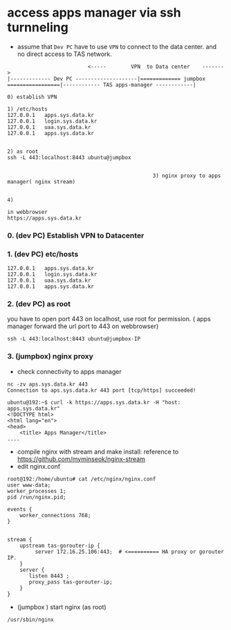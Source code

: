 # access apps manager via ssh turnneling
- assume that `Dev PC` have to use `VPN` to connect to the data center. and no direct access to TAS network.

```
                          <-----        VPN  to Data center    ------->
|------------- Dev PC --------------------|============= jumpbox =================|------------ TAS apps-manager ------------|
 
0) establish VPN

1) /etc/hosts
127.0.0.1	apps.sys.data.kr
127.0.0.1	login.sys.data.kr
127.0.0.1	uaa.sys.data.kr
127.0.0.1	apps.sys.data.kr


2) as root
ssh -L 443:localhost:8443 ubuntu@jumpbox


                                               3) nginx proxy to apps manager( nginx stream) 
                                               

4) 

in webbrowser
https://apps.sys.data.kr

```

### 0. (dev PC)  Establish VPN to Datacenter

### 1. (dev PC) etc/hosts
```
127.0.0.1	apps.sys.data.kr
127.0.0.1	login.sys.data.kr
127.0.0.1	uaa.sys.data.kr
127.0.0.1	apps.sys.data.kr
```

### 2. (dev PC) as root
you have to open port 443 on localhost, use root for permission. ( apps manager forward the url port to 443 on webbrowser)
```
ssh -L 443:localhost:8443 ubuntu@jumpbox-IP
```

### 3. (jumpbox) nginx proxy
- check connectivity to apps manager
```
nc -zv aps.sys.data.kr 443
Connection to aps.sys.data.kr 443 port [tcp/https] succeeded!

ubuntu@192:~$ curl -k https://apps.sys.data.kr -H "host: apps.sys.data.kr"
<!DOCTYPE html>
<html lang="en">
<head>
    <title> Apps Manager</title>
....

```

- compile nginx with stream and make install: reference to https://github.com/myminseok/nginx-stream
- edit nginx.conf
```
root@192:/home/ubuntu# cat /etc/nginx/nginx.conf
user www-data;
worker_processes 1;
pid /run/nginx.pid;

events {
	worker_connections 768;
}


stream {
    upstream tas-gorouter-ip {
         server 172.16.25.106:443;  # <========== HA proxy or gorouter IP.
    }
    server {
       listen 8443 ;
       proxy_pass tas-gorouter-ip;
    }
}
```

- (jumpbox )  start nginx  (as root)
```
/usr/sbin/nginx
```
